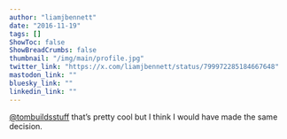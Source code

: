 ```yaml
---
author: "liamjbennett"
date: "2016-11-19"
tags: []
ShowToc: false
ShowBreadCrumbs: false
thumbnail: "/img/main/profile.jpg"
twitter_link: "https://x.com/liamjbennett/status/799972285184667648"
mastodon_link: ""
bluesky_link: ""
linkedin_link: ""
---
```


[@tombuildsstuff](https://x.com/tombuildsstuff) that’s pretty cool but I think I would have made the same decision.

